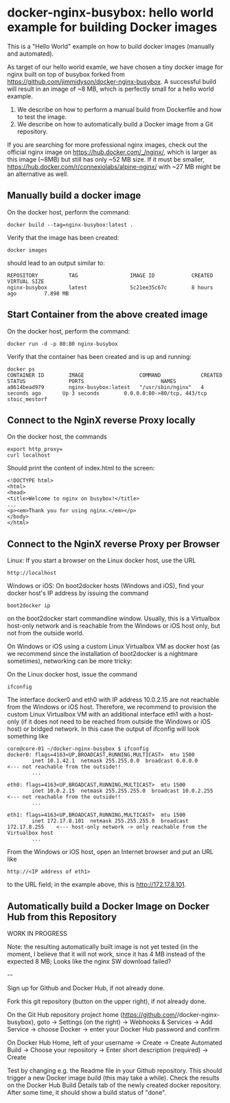 docker-nginx-busybox: hello world example for building Docker images
====================
This is a "Hello World" example on how to build docker images (manually and automated). 

As target of our hello world examle, we have chosen a tiny docker image for nginx built on top of busybox forked from https://github.com/jimmidyson/docker-nginx-busybox. A successful build will result in an image of ~8 MB, which is perfectly small for a hello world example.

1. We describe on how to perform a manual build from Dockerfile and how to test the image. 
2. We describe on how to automatically build a Docker image from a Git repository.

If you are searching for more professional nginx images, check out the official nginx image on https://hub.docker.com/_/nginx/, which is larger as this image (~8MB) but still has only ~52 MB size. If it must be smaller, https://hub.docker.com/r/connexiolabs/alpine-nginx/ with ~27 MB might be an alternative as well. 

Manually build a docker image
-----------------------------
On the docker host, perform the command:

    docker build --tag=nginx-busybox:latest .

Verify that the image has been created:

    docker images
    
should lead to an output similar to:

    REPOSITORY          TAG                 IMAGE ID            CREATED             VIRTUAL SIZE
    nginx-busybox       latest              5c21ee35c67c        8 hours ago         7.898 MB

Start Container from the above created image
--------------------------------------------
On the docker host, perform the command:

    docker run -d -p 80:80 nginx-busybox

Verify that the container has been created and is up and running:

    docker ps
    CONTAINER ID        IMAGE                  COMMAND             CREATED             STATUS              PORTS                         NAMES
    a8614bead979        nginx-busybox:latest   "/usr/sbin/nginx"   4 seconds ago       Up 3 seconds        0.0.0.0:80->80/tcp, 443/tcp   stoic_mestorf

Connect to the NginX reverse Proxy locally
------------------------------------------
On the docker host, the commands

    export http_proxy=
    curl localhost
    
Should print the content of index.html to the screen:

    <!DOCTYPE html>
    <html>
    <head>
    <title>Welcome to nginx on busybox!</title>
    ...
    <p><em>Thank you for using nginx.</em></p>
    </body>
    </html>

Connect to the NginX reverse Proxy per Browser
----------------------------------------------
Linux:
If you start a browser on the Linux docker host, use the URL 

    http://localhost
    
Windows or iOS:
On boot2docker hosts (Windows and iOS), find your docker host's IP address by issuing the command 
    
    boot2docker ip
     
on the boot2docker start commandline window. Usually, this is a Virtualbox host-only network and is reachable from the Windows or iOS host only, but not from the outside world.

On Windows or iOS using a custom Linux Virtualbox VM as docker host (as we recommend since the installation of boot2docker is a nightmare sometimes), networking can be more tricky:

On the Linux docker host, issue the command

    ifconfig
    
The interface docker0 and eth0 with IP address 10.0.2.15 are not reachable from the Windows or iOS host. Therefore, we recommend to provision the custom Linux Virtualbox VM with an additional interface eth1 with a host-only (if it does not need to be reached from outside the Windows or iOS host) or bridged network. In this case the output of ifconfig will look something like  

    core@core-01 ~/docker-nginx-busybox $ ifconfig
    docker0: flags=4163<UP,BROADCAST,RUNNING,MULTICAST>  mtu 1500
            inet 10.1.42.1  netmask 255.255.0.0  broadcast 0.0.0.0              <--- not reachable from the outside!!
            ...
    
    eth0: flags=4163<UP,BROADCAST,RUNNING,MULTICAST>  mtu 1500
            inet 10.0.2.15  netmask 255.255.255.0  broadcast 10.0.2.255         <--- not reachable from the outside!!
            ...
    
    eth1: flags=4163<UP,BROADCAST,RUNNING,MULTICAST>  mtu 1500
            inet 172.17.8.101  netmask 255.255.255.0  broadcast 172.17.8.255    <--- host-only network -> only reachable from the Virtualbox host
            ...

From the Windows or iOS host, open an Internet browser and put an URL like

    http://<IP address of eth1>

to the URL field; in the example above, this is http://172.17.8.101.

Automatically build a Docker Image on Docker Hub from this Repository
---------------------------------------------------------------------

WORK IN PROGRESS

Note: the resulting automatically built image is not yet tested (in the moment, I believe that it will not work, since it has 4 MB instead of the expected 8 MB; Looks like the nginx SW download failed?

--

Sign up for Github and Docker Hub, if not already done. 

Fork this git repository (button on the upper right), if not already done.

On the Git Hub repository project home (https://github.com/<yourname>/docker-nginx-busybox), goto -> Settings (on the right) -> Webhooks & Services -> Add Service -> choose Docker -> enter your Docker Hub password and confirm

On Docker Hub Home, left of your username -> Create -> Create Automated Build -> Choose your repository -> Enter short description (required) -> Create

Test by changing e.g. the Readme file in your Github repository. This should trigger a new Docker image build (this may take a while). Check the results on the Docker Hub Build Details tab of the newly created docker repository. After some time, it should show a build status of "done".
